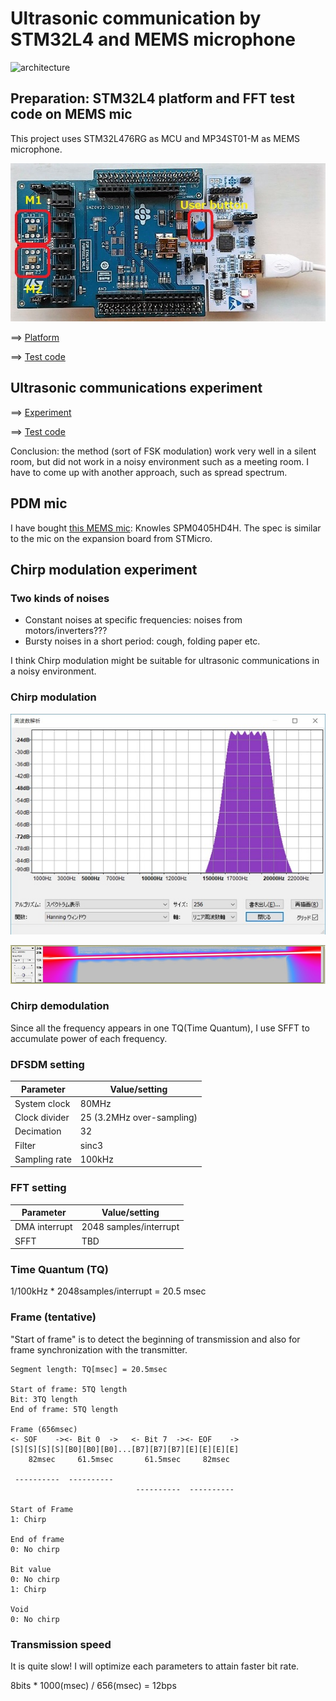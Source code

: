 # Ultrasonic communication by STM32L4 and MEMS microphone

![architecture](https://docs.google.com/drawings/d/e/2PACX-1vR1KKp2QeL_SmrnUsTl5zcwddQToPJmnSBHFnxiw78y3_3mjA7EzNl2iNcUA5aOW_jRAQapTNji-eJ7/pub?w=2268&h=567)

## Preparation: STM32L4 platform and FFT test code on MEMS mic

This project uses STM32L476RG as MCU and MP34ST01-M as MEMS microphone.

![platform](./doc/MEMSMIC_expansion_board.jpg)

==> [Platform](PLATFORM.md)

==> [Test code](./basic)

## Ultrasonic communications experiment

==> [Experiment](EXPERIMENT.md)

==> [Test code](./ultracom)

Conclusion: the method (sort of FSK modulation) work very well in a silent room, but did not work in a noisy environment such as a meeting room. I have to come up with another approach, such as spread spectrum.

## PDM mic

I have bought [this MEMS mic](http://akizukidenshi.com/catalog/g/gM-05577/): Knowles SPM0405HD4H. The spec is similar to the mic on the expansion board from STMicro.

## Chirp modulation experiment

### Two kinds of noises

- Constant noises at specific frequencies: noises from motors/inverters???
- Bursty noises in a short period: cough, folding paper etc.

I think Chirp modulation might be suitable for ultrasonic communications in a noisy environment.

### Chirp modulation

![Chirp](./doc/Chirp.jpg)

![Chirp_Spectrogram](./doc/Chirp_Spectrogram.jpg)

### Chirp demodulation

Since all the frequency appears in one TQ(Time Quantum), I use SFFT to accumulate power of each frequency.

### DFSDM setting

|Parameter    |Value/setting|
|-------------|-----|
|System clock |80MHz|
|Clock divider|25 (3.2MHz over-sampling)|
|Decimation   |32   |
|Filter       |sinc3|
|Sampling rate|100kHz|

### FFT setting

|Parameter    |Value/setting|
|-------------|-----|
|DMA interrupt|2048 samples/interrupt|
|SFFT         | TBD |

### Time Quantum (TQ)

1/100kHz * 2048samples/interrupt = 20.5 msec

### Frame (tentative)

"Start of frame" is to detect the beginning of transmission and also for frame synchronization with the transmitter.

```
Segment length: TQ[msec] = 20.5msec

Start of frame: 5TQ length
Bit: 3TQ length
End of frame: 5TQ length

Frame (656msec)
<- SOF    -><- Bit 0  ->   <- Bit 7  -><- EOF    ->
[S][S][S][S][B0][B0][B0]...[B7][B7][B7][E][E][E][E]
    82msec     61.5msec       61.5msec     82msec

 ----------  ----------                 
                            ----------  ----------
                            
Start of Frame
1: Chirp

End of frame
0: No chirp

Bit value
0: No chirp
1: Chirp

Void
0: No chirp
```

### Transmission speed

It is quite slow! I will optimize each parameters to attain faster bit rate.

8bits * 1000(msec) / 656(msec) = 12bps
